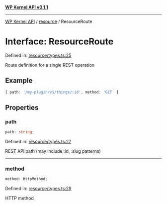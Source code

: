 [**WP Kernel API v0.1.1**](../../README.md)

---

[WP Kernel API](../../README.md) / [resource](../README.md) / ResourceRoute

# Interface: ResourceRoute

Defined in: [resource/types.ts:25](https://github.com/theGeekist/wp-kernel/blob/main/packages/kernel/src/resource/types.ts#L25)

Route definition for a single REST operation

## Example

```ts
{ path: '/my-plugin/v1/things/:id', method: 'GET' }
```

## Properties

### path

```ts
path: string;
```

Defined in: [resource/types.ts:27](https://github.com/theGeekist/wp-kernel/blob/main/packages/kernel/src/resource/types.ts#L27)

REST API path (may include :id, :slug patterns)

---

### method

```ts
method: HttpMethod;
```

Defined in: [resource/types.ts:29](https://github.com/theGeekist/wp-kernel/blob/main/packages/kernel/src/resource/types.ts#L29)

HTTP method
